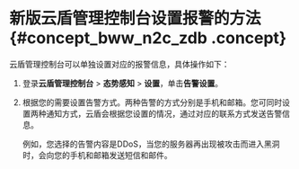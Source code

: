 # 新版云盾管理控制台设置报警的方法 {#concept_bww_n2c_zdb .concept}

云盾管理控制台可以单独设置对应的报警信息，具体操作如下：

1.  登录**云盾管理控制台** \> **态势感知** \> **设置**，单击**告警设置**。
2.  根据您的需要设置告警方式。两种告警的方式分别是手机和邮箱。您可同时设置两种通知方式，云盾会根据您设置的情况，通过对应的联系方式发送告警信息。

    例如，您选择的告警内容是DDoS，当您的服务器再出现被攻击而进入黑洞时，会向您的手机和邮箱发送短信和邮件。


